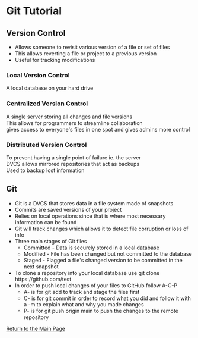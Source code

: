# Git Tutorial

## Version Control

- Allows someone to revisit various version of a file or set of files
- This allows reverting a file or project to a previous version
- Useful for tracking modifications

### Local Version Control

A local database on your hard drive

### Centralized Version Control

A single server storing all changes and file versions  
This allows for programmers to streamline collaboration  
gives access to everyone's files in one spot and gives admins more control

### Distributed Version Control

To prevent having a single point of failure ie. the server  
DVCS allows mirrored repositories that act as backups  
Used to backup lost information 

## Git

- Git is a DVCS that stores data in a file system made of snapshots  
- Commits are saved versions of your project  
- Relies on local operations since that is where most necessary information can be found
- Git will track changes which allows it to detect file corruption or loss of info
- Three main stages of Git files
  - Committed - Data is securely stored in a local database
  - Modified - File has been changed but not committed to the database
  - Staged - Flagged a file's changed version to be committed in the next snapshot
- To clone a repository into your local database use git clone https://<i></i>github.com/test
- In order to push local changes of your files to GitHub follow A-C-P
  - A- is for git add to track and stage the files first
  - C- is for git commit in order to record what you did and follow it with a -m to explain what and why you made changes
  - P- is for git push origin main to push the changes to the remote repository

[Return to the Main Page](https://rogermreyes.github.io/reading-notes/)